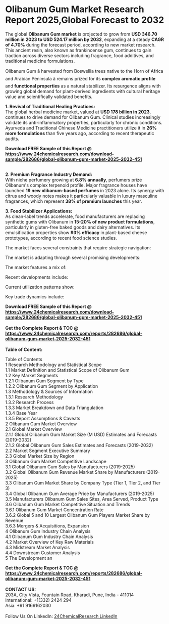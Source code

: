 <h1>Olibanum Gum Market Research Report 2025,Global Forecast to 2032</h1><p>The global <strong>Olibanum Gum market</strong> is projected to grow from <strong>USD 346.70 million in 2023 to USD 524.17 million by 2032</strong>, expanding at a steady <strong>CAGR of 4.70%</strong> during the forecast period, according to new market research. This ancient resin, also known as frankincense gum, continues to gain traction across diverse sectors including fragrance, food additives, and traditional medicine formulations.</p><p>Olibanum Gum â harvested from Boswellia trees native to the Horn of Africa and Arabian Peninsula â remains prized for its <strong>complex aromatic profile</strong> and <strong>functional properties</strong> as a natural stabilizer. Its resurgence aligns with growing global demand for plant-derived ingredients with cultural heritage value and scientifically validated benefits.</p><p><strong>1. Revival of Traditional Healing Practices:</strong><br>
The global herbal medicine market, valued at <strong>USD 178 billion in 2023</strong>, continues to drive demand for Olibanum Gum. Clinical studies increasingly validate its anti-inflammatory properties, particularly for chronic conditions. Ayurveda and Traditional Chinese Medicine practitioners utilize it in <strong>26% more formulations</strong> than five years ago, according to recent therapeutic audits.</p><div><b>Download FREE Sample of this Report @ 
            <a href="https://www.24chemicalresearch.com/download-sample/282686/global-olibanum-gum-market-2025-2032-451">
            https://www.24chemicalresearch.com/download-sample/282686/global-olibanum-gum-market-2025-2032-451</a></b></div><br><p><strong>2. Premium Fragrance Industry Demand:</strong><br>
With niche perfumery growing at <strong>6.8% annually</strong>, perfumers prize Olibanum's complex terpenoid profile. Major fragrance houses have launched <strong>19 new olibanum-based perfumes</strong> in 2023 alone. Its synergy with citrus and woody notes makes it particularly valuable in luxury masculine fragrances, which represent <strong>38% of premium launches</strong> this year.</p><p><strong>3. Food Stabilizer Applications:</strong><br>
As clean-label trends accelerate, food manufacturers are replacing synthetic gums with Olibanum in <strong>15-20% of new product formulations</strong>, particularly in gluten-free baked goods and dairy alternatives. Its emulsification properties show <strong>93% efficacy</strong> in plant-based cheese prototypes, according to recent food science studies.</p><p>The market faces several constraints that require strategic navigation:</p><p>The market is adapting through several promising developments:</p><p>The market features a mix of:</p><p>Recent developments include:</p><p>Current utilization patterns show:</p><p>Key trade dynamics include:</p><div><b>Download FREE Sample of this Report @ 
            <a href="https://www.24chemicalresearch.com/download-sample/282686/global-olibanum-gum-market-2025-2032-451">
            https://www.24chemicalresearch.com/download-sample/282686/global-olibanum-gum-market-2025-2032-451</a></b></div><br><div><b>Get the Complete Report & TOC @ 
            <a href="https://www.24chemicalresearch.com/reports/282686/global-olibanum-gum-market-2025-2032-451">
            https://www.24chemicalresearch.com/reports/282686/global-olibanum-gum-market-2025-2032-451</a></b></div><br>
            <b>Table of Content:</b><p>Table of Contents<br />
1 Research Methodology and Statistical Scope<br />
1.1 Market Definition and Statistical Scope of Olibanum Gum<br />
1.2 Key Market Segments<br />
1.2.1 Olibanum Gum Segment by Type<br />
1.2.2 Olibanum Gum Segment by Application<br />
1.3 Methodology & Sources of Information<br />
1.3.1 Research Methodology<br />
1.3.2 Research Process<br />
1.3.3 Market Breakdown and Data Triangulation<br />
1.3.4 Base Year<br />
1.3.5 Report Assumptions & Caveats<br />
2 Olibanum Gum Market Overview<br />
2.1 Global Market Overview<br />
2.1.1 Global Olibanum Gum Market Size (M USD) Estimates and Forecasts (2019-2032)<br />
2.1.2 Global Olibanum Gum Sales Estimates and Forecasts (2019-2032)<br />
2.2 Market Segment Executive Summary<br />
2.3 Global Market Size by Region<br />
3 Olibanum Gum Market Competitive Landscape<br />
3.1 Global Olibanum Gum Sales by Manufacturers (2019-2025)<br />
3.2 Global Olibanum Gum Revenue Market Share by Manufacturers (2019-2025)<br />
3.3 Olibanum Gum Market Share by Company Type (Tier 1, Tier 2, and Tier 3)<br />
3.4 Global Olibanum Gum Average Price by Manufacturers (2019-2025)<br />
3.5 Manufacturers Olibanum Gum Sales Sites, Area Served, Product Type<br />
3.6 Olibanum Gum Market Competitive Situation and Trends<br />
3.6.1 Olibanum Gum Market Concentration Rate<br />
3.6.2 Global 5 and 10 Largest Olibanum Gum Players Market Share by Revenue<br />
3.6.3 Mergers & Acquisitions, Expansion<br />
4 Olibanum Gum Industry Chain Analysis<br />
4.1 Olibanum Gum Industry Chain Analysis<br />
4.2 Market Overview of Key Raw Materials<br />
4.3 Midstream Market Analysis<br />
4.4 Downstream Customer Analysis<br />
5 The Development an</p><div><b>Get the Complete Report & TOC @ 
            <a href="https://www.24chemicalresearch.com/reports/282686/global-olibanum-gum-market-2025-2032-451">
            https://www.24chemicalresearch.com/reports/282686/global-olibanum-gum-market-2025-2032-451</a></b></div><br><b>CONTACT US:</b><br>
            203A, City Vista, Fountain Road, Kharadi, Pune, India - 411014<br>
            International: +1(332) 2424 294<br>
            Asia: +91 9169162030 <br><br>
            Follow Us On LinkedIn: <a href="https://www.linkedin.com/company/24chemicalresearch/">24ChemicalResearch LinkedIn</a>